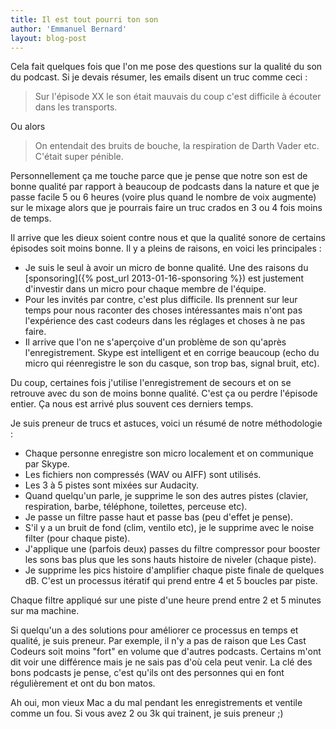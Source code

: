 ```yaml
---
title: Il est tout pourri ton son
author: 'Emmanuel Bernard'
layout: blog-post
---
```


Cela fait quelques fois que l'on me pose des questions sur la qualité du son du
podcast.  Si je devais résumer, les emails disent un truc comme ceci :

> Sur l'épisode XX le son était mauvais du coup c'est difficile à écouter dans les
> transports.

Ou alors

> On entendait des bruits de bouche, la respiration de Darth Vader etc. C'était
> super pénible.

Personnellement ça me touche parce que je pense que notre son est de bonne
qualité par rapport à beaucoup de podcasts dans la nature et que je passe facile
5 ou 6 heures (voire plus quand le nombre de voix augmente) sur le mixage
alors que je pourrais faire un truc crados en 3 ou 4 fois moins de temps.

Il arrive que les dieux soient contre nous et que la qualité sonore de certains
épisodes soit moins bonne. Il y a pleins de raisons, en voici les principales :

- Je suis le seul à avoir un micro de bonne qualité. Une des raisons du
  [sponsoring]({% post_url 2013-01-16-sponsoring %}) est justement d'investir dans un micro
  pour chaque membre de l'équipe.
- Pour les invités par contre, c'est plus difficile. Ils prennent sur leur temps
  pour nous raconter des choses intéressantes mais n'ont pas l'expérience des
  cast codeurs dans les réglages et choses à ne pas faire.
- Il arrive que l'on ne s'aperçoive d'un problème de son qu'après
  l'enregistrement. Skype est intelligent et en corrige beaucoup (echo du micro
  qui réenregistre le son du casque, son trop bas, signal bruit, etc).

Du coup, certaines fois j'utilise l'enregistrement de secours et on se retrouve
avec du son de moins bonne qualité. C'est ça ou perdre l'épisode entier. Ça nous
est arrivé plus souvent ces derniers temps.

Je suis preneur de trucs et astuces, voici un résumé de notre méthodologie :

- Chaque personne enregistre son micro localement et on communique par Skype.
- Les fichiers non compressés (WAV ou AIFF) sont utilisés.
- Les 3 à 5 pistes sont mixées sur Audacity.
- Quand quelqu'un parle, je supprime le son des autres pistes (clavier, respiration,
  barbe, téléphone, toilettes, perceuse etc).
- Je passe un filtre passe haut et passe bas (peu d'effet je pense).
- S'il y a un bruit de fond (clim, ventilo etc), je le supprime avec le noise
  filter (pour chaque piste).
- J'applique une (parfois deux) passes du filtre compressor pour booster les sons bas
  plus que les sons hauts histoire de niveler (chaque piste).
- Je supprime les pics histoire d'amplifier chaque piste finale de quelques dB.
  C'est un processus itératif qui prend entre 4 et 5 boucles par piste.

Chaque filtre appliqué sur une piste d'une heure prend entre 2 et 5 minutes sur
ma machine.

Si quelqu'un a des solutions pour améliorer ce processus en temps et qualité, je
suis preneur. Par exemple, il n'y a pas de raison que Les Cast Codeurs soit
moins "fort" en volume que d'autres podcasts. Certains m'ont dit voir une
différence mais je ne sais pas d'où cela peut venir. La clé des bons podcasts je
pense, c'est qu'ils ont des personnes qui en font régulièrement et ont du bon
matos.

Ah oui, mon vieux Mac a du mal pendant les enregistrements et ventile comme un
fou. Si vous avez 2 ou 3k qui trainent, je suis preneur ;)

